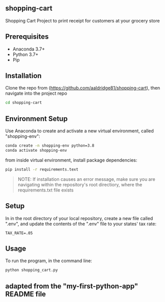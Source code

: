 ## shopping-cart
Shopping Cart Project to print receipt for customers at your grocery store

## Prerequisites

  + Anaconda 3.7+
  + Python 3.7+
  + Pip

## Installation

Clone the repo from (https://github.com/aaldridge81/shopping-cart), then navigate into the project repo

```sh
cd shopping-cart
```


## Environment Setup

Use Anaconda to create and activate a new virtual environment, called "shopping-env": 
```sh
conda create -n shopping-env python=3.8
conda activate shopping-env 
```

from inside virtual environment, install package dependencies:
```sh
pip install -r requirements.text
```

> NOTE: If installation causes an error message, make sure you are navigating within the repository's root directiory, where the requirements.txt file exists 

## Setup

In in the root directory of your local repository, create a new file called ".env", and update the contents of the ".env" file to your states' tax rate:

    TAX_RATE=.05

## Usage
To run the program, in the command line:

```py
python shopping_cart.py
```

## adapted from the "my-first-python-app" README file

